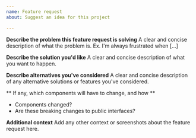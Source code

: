 ```yaml
---
name: Feature request
about: Suggest an idea for this project

---
```


**Describe the problem this feature request is solving**
A clear and concise description of what the problem is. Ex. I'm always frustrated when [...]

**Describe the solution you'd like**
A clear and concise description of what you want to happen.

**Describe alternatives you've considered**
A clear and concise description of any alternative solutions or features you've considered.

** If any, which components will have to change, and how **
- Components changed?
- Are these breaking changes to public interfaces?

**Additional context**
Add any other context or screenshots about the feature request here.
